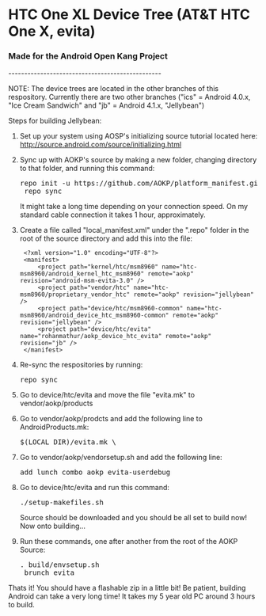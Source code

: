 <h1>HTC One XL Device Tree (AT&T HTC One X, evita)</h1>
<h3>Made for the Android Open Kang Project</h3>
------------------------------------------------

NOTE: The device trees are located in the other branches of this respository. Currently there are two other branches ("ics" = Android 4.0.x, "Ice Cream Sandwich" and "jb" = Android 4.1.x, "Jellybean")

Steps for building Jellybean:

1. Set up your system using AOSP's initializing source tutorial located here: http://source.android.com/source/initializing.html
2. Sync up with AOKP's source by making a new folder, changing directory to that folder, and running this command:

    <pre>repo init -u https://github.com/AOKP/platform_manifest.git -b jb
    repo sync</pre>

    It might take a long time depending on your connection speed. On my standard cable connection it takes 1 hour, approximately.

3. Create a file called "local_manifest.xml" under the ".repo" folder in the root of the source directory and add this into the file:

        <?xml version="1.0" encoding="UTF-8"?>
        <manifest>
            <project path="kernel/htc/msm8960" name="htc-msm8960/android_kernel_htc_msm8960" remote="aokp" revision="android-msm-evita-3.0" />
            <project path="vendor/htc" name="htc-msm8960/proprietary_vendor_htc" remote="aokp" revision="jellybean" />
            <project path="device/htc/msm8960-common" name="htc-msm8960/android_device_htc_msm8960-common" remote="aokp" revision="jellybean" />
            <project path="device/htc/evita" name="rohanmathur/aokp_device_htc_evita" remote="aokp" revision="jb" />
        </manifest>

4. Re-sync the respositories by running:

    <pre>repo sync</pre>

5. Go to device/htc/evita and move the file "evita.mk" to vendor/aokp/products
6. Go to vendor/aokp/prodcts and add the following line to AndroidProducts.mk:

    <pre>$(LOCAL_DIR)/evita.mk \</pre>

7. Go to vendor/aokp/vendorsetup.sh and add the following line:

    <pre>add_lunch_combo aokp_evita-userdebug</pre>
    
8. Go to device/htc/evita and run this command:

    <pre>./setup-makefiles.sh</pre>
    
    Source should be downloaded and you should be all set to build now! Now onto building...
    
9. Run these commands, one after another from the root of the AOKP Source:

    <pre>. build/envsetup.sh
    brunch evita</pre>
    
Thats it! You should have a flashable zip in a little bit! Be patient, building Android can take a very long time! It takes my 5 year old PC around 3 hours to build.
